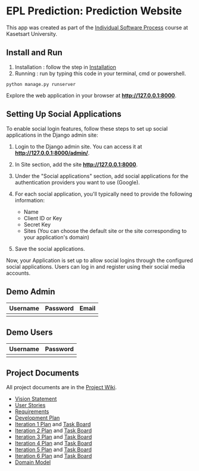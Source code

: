 # EPL Prediction: Prediction Website


This app was created as part of the [Individual Software Process](
https://cpske.github.io/ISP) course at Kasetsart University.

## Install and Run

1. Installation : follow the step in [Installation](https://github.com/TAGCH/EPL-Prediction/blob/main/Installation.md) 
2. Running : run by typing this code in your terminal, cmd or powershell.
```
python manage.py runserver
```
Explore the web application in your browser at **http://127.0.0.1:8000**.

## Setting Up Social Applications
To enable social login features, follow these steps to set up social applications in the Django admin site:

1. Login to the Django admin site. You can access it at **http://127.0.0.1:8000/admin/**.

2. In Site section, add the site **http://127.0.0.1:8000**.

3. Under the "Social applications" section, add social applications for the authentication providers you want to use (Google).

4. For each social application, you'll typically need to provide the following information:
   - Name
   - Client ID or Key
   - Secret Key
   - Sites (You can choose the default site or the site corresponding to your application's domain)

5. Save the social applications.

Now, your Application is set up to allow social logins through the configured social applications. Users can log in and register using their social media accounts.

## Demo Admin
| Username  | Password        | Email |
|-----------|-----------------|-------|
|           |                 |       |

## Demo Users
| Username  | Password        |
|-----------|-----------------|
|           |                 |

## Project Documents

All project documents are in the [Project Wiki](../../wiki/Home).

- [Vision Statement](../../wiki/Vision%20Statement)
- [User Stories](../../wiki/User%20Stories)
- [Requirements](../../wiki/Requirements)
- [Development Plan](../../wiki/Development-Plan)
- [Iteration 1 Plan](../../wiki/Iteration-1-Plan) and [Task Board](https://github.com/users/TAGCH/projects/4/views/2)
- [Iteration 2 Plan](../../wiki/Iteration-2-Plan) and [Task Board](https://github.com/users/TAGCH/projects/4/views/3)
- [Iteration 3 Plan](../../wiki/Iteration-3-Plan) and [Task Board](https://github.com/users/TAGCH/projects/4/views/4)
- [Iteration 4 Plan](../../wiki/Iteration-4-Plan) and [Task Board](https://github.com/users/TAGCH/projects/4/views/5)
- [Iteration 5 Plan](../../wiki/Iteration-5-Plan) and [Task Board](https://github.com/users/TAGCH/projects/4/views/9)
- [Iteration 6 Plan](../../wiki/Iteration-6-Plan) and [Task Board](https://github.com/users/TAGCH/projects/4/views/10)
- [Domain Model](../../wiki/Domain%20Model)